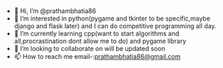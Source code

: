 - 👋 Hi, I’m @prathambhatia86
- 👀 I’m interested in python(pygame and tkinter to be specific,maybe django and flask later) and I can do competitive programming all day.
- 🌱 I’m currently learning cpp(want to start algorithms and all,procrastination dont allow me to do) and pygame library
- 💞️ I’m looking to collaborate on will be updated soon
- 📫 How to reach me 
email-:prathambhatia86@gmail.com


